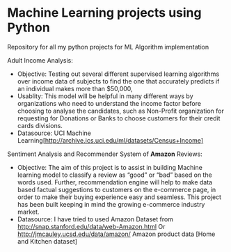 # Machine Learning projects using Python
 
Repository for all my python projects for ML Algorithm implementation

Adult Income Analysis:
* Objective: Testing out several different supervised learning algorithms over income data of subjects to find the one that accurately predicts if an individual makes more than $50,000,
* Usablity: This model will be helpful in many different ways by organizations who need to understand the income factor before choosing to analyse the candidates, such as Non-Profit organization for requesting for Donations or Banks to choose customers for their credit cards divisions.
* Datasource: UCI Machine Learning[http://archive.ics.uci.edu/ml/datasets/Census+Income]

Sentiment Analysis and Recommender System of **Amazon** Reviews:
* Objective: The aim of this project is to assist in building Machine learning model to classify a review as “good” or “bad” based on the words used. Further, recommendation engine will help to make data based factual suggestions to customers on the e-commerce page, in order to make their buying experience easy and seamless. This project has been built keeping in mind the growing e-commerce industry market.
* Datasource: I have tried to used Amazon Dataset from http://snap.stanford.edu/data/web-Amazon.html Or http://jmcauley.ucsd.edu/data/amazon/ Amazon product data [Home and Kitchen dataset] 
